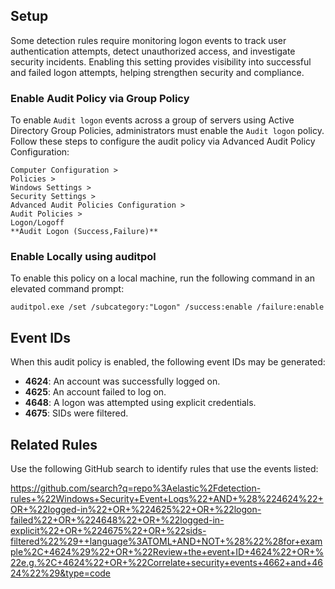 ## Setup

Some detection rules require monitoring logon events to track user authentication attempts, detect unauthorized access, and investigate security incidents. Enabling this setting provides visibility into successful and failed logon attempts, helping strengthen security and compliance.

### Enable Audit Policy via Group Policy

To enable `Audit logon` events across a group of servers using Active Directory Group Policies, administrators must enable the `Audit logon` policy. Follow these steps to configure the audit policy via Advanced Audit Policy Configuration:

```
Computer Configuration >
Policies >
Windows Settings >
Security Settings >
Advanced Audit Policies Configuration >
Audit Policies >
Logon/Logoff
**Audit Logon (Success,Failure)**
```

### Enable Locally using auditpol

To enable this policy on a local machine, run the following command in an elevated command prompt:

```
auditpol.exe /set /subcategory:"Logon" /success:enable /failure:enable
```

## Event IDs

When this audit policy is enabled, the following event IDs may be generated:

* **4624**: An account was successfully logged on.
* **4625**: An account failed to log on.
* **4648**: A logon was attempted using explicit credentials.
* **4675**: SIDs were filtered.

## Related Rules

Use the following GitHub search to identify rules that use the events listed:

https://github.com/search?q=repo%3Aelastic%2Fdetection-rules+%22Windows+Security+Event+Logs%22+AND+%28%224624%22+OR+%22logged-in%22+OR+%224625%22+OR+%22logon-failed%22+OR+%224648%22+OR+%22logged-in-explicit%22+OR+%224675%22+OR+%22sids-filtered%22%29++language%3ATOML+AND+NOT+%28%22%28for+example%2C+4624%29%22+OR+%22Review+the+event+ID+4624%22+OR+%22e.g.%2C+4624%22+OR+%22Correlate+security+events+4662+and+4624%22%29&type=code
